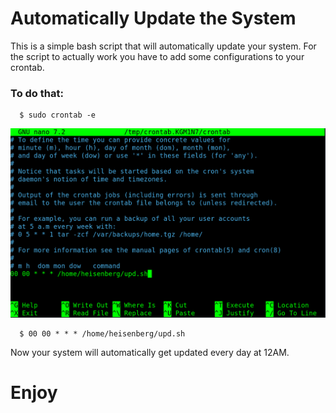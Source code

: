 <h1>Automatically Update the System</h1>
<p>This is a simple bash script that will automatically update your system. For the script to actually work you have to add some configurations to your crontab.</p>
<h3>To do that:</h3>
  
      $ sudo crontab -e

<img src='https://github.com/L101111/ubiquitous-octo-system/blob/main/screen.png' width='600px' />
      
      $ 00 00 * * * /home/heisenberg/upd.sh
      
<p>Now your system will automatically get updated every day at 12AM.</p>

# Enjoy

